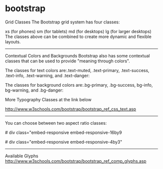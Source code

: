 # bootstrap

Grid Classes
The Bootstrap grid system has four classes:

xs (for phones)
sm (for tablets)
md (for desktops)
lg (for larger desktops)
The classes above can be combined to create more dynamic and flexible layouts.

-----------------------------------------------------------


Contextual Colors and Backgrounds
Bootstrap also has some contextual classes that can be used to provide "meaning through colors".

The classes for text colors are:.text-muted, .text-primary, .text-success, .text-info, .text-warning, and .text-danger:

The classes for background colors are:.bg-primary, .bg-success, bg-info, bg-warning, and .bg-danger:


More Typography Classes
at the link below

http://www.w3schools.com/bootstrap/bootstrap_ref_css_text.asp

-----------------------------------------------------------

You can choose between two aspect ratio classes:

#<!-- 16:9 aspect ratio -->
div class="embed-responsive embed-responsive-16by9

#<!-- 4:3 aspect ratio -->
div class="embed-responsive embed-responsive-4by3"

-----------------------------------------------------------

Available Glyphs
http://www.w3schools.com/bootstrap/bootstrap_ref_comp_glyphs.asp